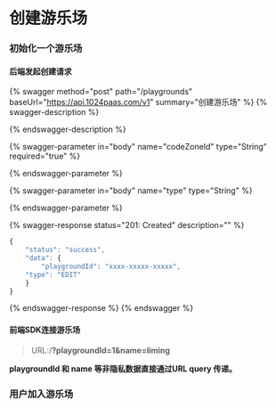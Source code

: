 # 创建游乐场

### 初始化一个游乐场

#### 后端发起创建请求

{% swagger method="post" path="/playgrounds" baseUrl="https://api.1024paas.com/v1" summary="创建游乐场" %}
{% swagger-description %}

{% endswagger-description %}

{% swagger-parameter in="body" name="codeZoneId" type="String" required="true" %}

{% endswagger-parameter %}

{% swagger-parameter in="body" name="type" type="String" %}

{% endswagger-parameter %}

{% swagger-response status="201: Created" description="" %}
```javascript
{
    "status": "success",
    "data": {
        "playgroundId": "xxxx-xxxxx-xxxxx",
	"type": "EDIT"
    }
}
```
{% endswagger-response %}
{% endswagger %}

#### 前端SDK连接游乐场

> URL:/**?playgroundId=1\&name=liming**

**playgroundId 和 name 等非隐私数据直接通过URL query 传递。**

### 用户加入游乐场
